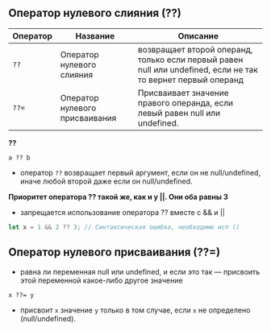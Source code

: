 ## Оператор нулевого слияния (??)

| Оператор | Название | Описание |
| --- | --- | --- |
| `??` | Оператор нулевого слияния | возвращает второй операнд, только если первый равен null или undefined, если не так то вернет первый операнд|
| `??=` | Оператор нулевого присваивания | Присваивает значение правого операнда, если левый равен null или undefined. |

**??**

`a ?? b`

- оператор `??` возвращает первый аргумент, если он не null/undefined, иначе любой второй даже если он null/undefined.

**Приоритет оператора ?? такой же, как и у ||. Они оба равны 3**

- запрещается использование оператора ?? вместе с && и ||

```js
let x = 1 && 2 ?? 3; // Синтаксическая ошибка, необходимо исп ()
```
## Оператор нулевого присваивания (??=)

- равна ли переменная null или undefined, и если это так — присвоить этой переменной какое-либо другое значение

`x ??= y`

- присвоит `x` значение `y` только в том случае, если `x` не определено (null/undefined).


